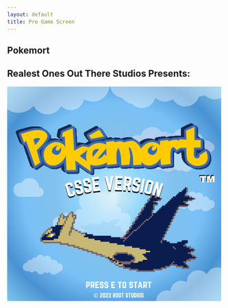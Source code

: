 ```yaml
---
layout: default
title: Pre Game Screen
---
```


## Pokemort

## Realest Ones Out There Studios Presents:

<img src="images/titlescreen.png" alt="Title Screen">
